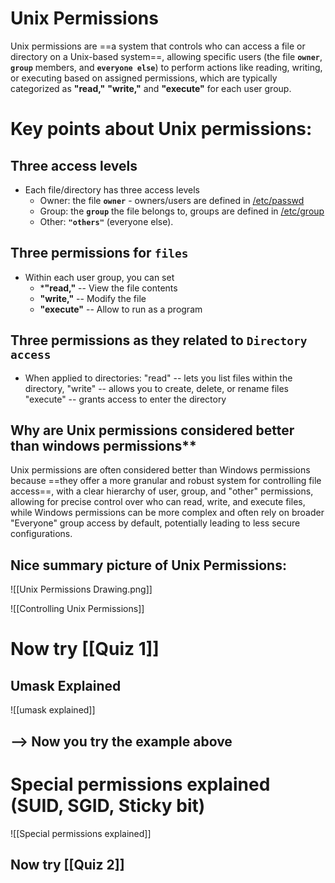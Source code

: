 # Unix Permissions
Unix permissions are ==a system that controls who can access a file or directory on a Unix-based system==, allowing specific users (the file **`owner`**, **`group`** members, and **`everyone else`**) to perform actions like reading, writing, or executing based on assigned permissions, which are typically categorized as **"read,"** **"write,"** and **"execute"** for each user group. 

# Key points about Unix permissions:

## Three access levels
* Each file/directory has three access levels
	* Owner:   the file **`owner`** - owners/users are defined in [/etc/passwd](Unix%20Users.md) 
    * Group:   the **`group`** the file belongs to, groups are defined in [/etc/group](Unix%20groups.md)
    * Other:  **`"others"`** (everyone else). 
## Three permissions for `files`
* Within each user group, you can set 
    * ***"read,"**   -- View the file contents
    * **"write,"**   -- Modify the file
    * **"execute"** -- Allow to run as a program
    
## Three permissions as they related to `Directory access`
* When applied to directories:
	 "read"       --  lets you list files within the directory, 
     "write"      -- allows you to create, delete, or rename files
     "execute"  -- grants access to enter the directory

## Why are Unix permissions considered better than windows permissions**

Unix permissions are often considered better than Windows permissions because ==they offer a more granular and robust system for controlling file access==, with a clear hierarchy of user, group, and "other" permissions, allowing for precise control over who can read, write, and execute files, while Windows permissions can be more complex and often rely on broader "Everyone" group access by default, potentially leading to less secure configurations.


 
## Nice summary picture of Unix Permissions:
 ![[Unix Permissions Drawing.png]]


 ![[Controlling Unix Permissions]]

# Now try  [[Quiz 1]]



## Umask Explained
![[umask explained]]

## --> Now you try the example above



# Special permissions explained (SUID, SGID, Sticky bit)

![[Special permissions explained]]


## Now try [[Quiz 2]]







